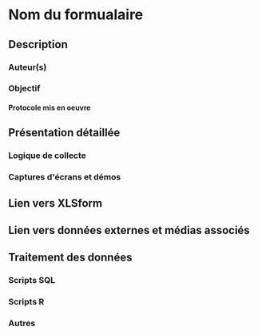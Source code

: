 # Nom du formualaire
## Description
### Auteur(s)
### Objectif
#### Protocole mis en oeuvre
## Présentation détaillée
### Logique de collecte
### Captures d'écrans et démos
## Lien vers XLSform
## Lien vers données externes et médias associés
## Traitement des données
### Scripts SQL
### Scripts R
### Autres
